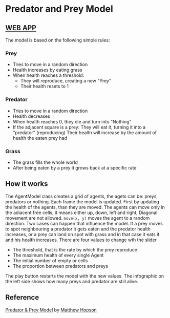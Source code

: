 # Predator and Prey Model

## [WEB APP](http://commoning.rocks/predatorVSpreyGrass/)

The model is based on the following simple rules:

### Prey

* Tries to move in a random direction
* Health increases by eating grass
* When health reaches a threshold:
    * They will reproduce, creating a new "Prey"
    * Their health resets to 1

### Predator

* Tries to move in a random direction
* Health decreases
* When health reaches 0, they die and turn into "Nothing"
* If the adjacent square is a prey: They will eat it, turning it into a "predator" (reproducing) Their health will increase by the amount of health the eaten prey had

### Grass

* The grass fills the whole world
* After being eaten by a prey it grows back at a specific rate

## How it works

The AgentModel class creates a grid of agents, the agets can be: preys, predators or nothing.
Each frame the model is updated. First by updating the health of the agents, than they are moved. The agents can move only in the adiacent free cells, it means either up, down, left and right, Diagonal movement are not allowed. `move(x, y)` moves the agent to a random direction.
Two cases can happen that influence the model. If a prey moves to spot neighbouring a predator it gets eaten and the predator health increases, or a prey can land on spot with grass and in that case it eats it and his health increases.
There are four values to change wth the slider

* The threshold, that is the rate by which the prey reproduce
* The maximum health of every single Agent
* The initial number of empty or cells
* The proportion between predators and preys

The play button restarts the model with the new values.
The infographic on the left side shows how many preys and predator are still alive.

## Reference

[Predator & Prey Model](https://github.com/Hopson97/PredatorAndPrey) by [Matthew Hopson](https://github.com/Hopson97)